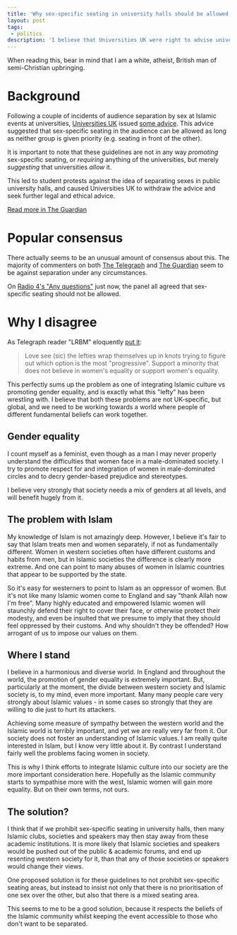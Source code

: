 ```yaml
---
title: 'Why sex-specific seating in university halls should be allowed'
layout: post
tags:
 - politics
description: 'I believe that Universities UK were right to advise universities not to disallow events where the audience would be separated by sex, as long as there is no clear prioritisation of one sex over the other.'
---
```


When reading this, bear in mind that I am a white, atheist, British man of semi-Christian upbringing.

Background
===

Following a couple of incidents of audience separation by sex at Islamic events at universities, [Universities UK](http://www.universitiesuk.ac.uk/Pages/default.aspx) issued [some advice](http://www.universitiesuk.ac.uk/highereducation/Pages/Externalspeakersinhighereducationinstitutions.aspx#.Uqt3H98hGb4). This advice suggested that sex-specific seating in the audience can be allowed as long as neither group is given priority (e.g. seating in front of the other).

It is important to note that these guidelines are not in any way *promoting* sex-specific seating, or *requiring* anything of the universities, but merely *suggesting* that universities *allow* it.

This led to student protests against the idea of separating sexes in public university halls, and caused Universities UK to withdraw the advice and seek further legal and ethical advice.

[Read more in The Guardian](http://www.theguardian.com/education/2013/dec/12/universities-uk-legal-gender-segregation-equality-human-rights)

Popular consensus
===

There actually seems to be an unusual amount of consensus about this. The majority of commenters on both [The Telegraph](http://www.telegraph.co.uk/education/universityeducation/10468115/Universities-can-segregate-men-and-women-for-debates.html) and [The Guardian](http://www.theguardian.com/education/2013/dec/12/universities-uk-legal-gender-segregation-equality-human-rights) seem to be against separation under any circumstances.

On [Radio 4's "Any questions"](http://www.bbc.co.uk/programmes/b03kvd59) just now, the panel all agreed that sex-specific seating should not be allowed.

Why I disagree
===

As Telegraph reader "LRBM" eloquently [put it](http://www.telegraph.co.uk/women/womens-life/10510284/Gender-apartheid-segregation-is-real-in-UK-universities.-So-why-arent-more-people-fighting-it.html#comment-1161275582):

> Love see (sic) the lefties wrap themselves up in knots trying to figure out which option is the most "progressive". Support a minority that does not believe in women's equality or support women's equality.

This perfectly sums up the problem as one of integrating Islamic culture vs promoting gender equality, and is exactly what this "lefty" has been wrestling with. I believe that both these problems are not UK-specific, but global, and we need to be working towards a world where people of different fundamental beliefs can work together.

Gender equality
---

I count myself as a feminist, even though as a man I may never properly understand the difficulties that women face in a male-dominated society. I try to promote respect for and integration of women in male-dominated circles and to decry gender-based prejudice and stereotypes.

I believe very strongly that society needs a mix of genders at all levels, and will benefit hugely from it.

The problem with Islam
---

My knowledge of Islam is not amazingly deep. However, I believe it's fair to say that Islam treats men and women separately, if not as fundamentally different. Women in western societies often have different customs and habits from men, but in Islamic societies the difference is clearly more extreme. And one can point to many abuses of women in Islamic countries that appear to be supported by the state.

So it's easy for westerners to point to Islam as an oppressor of women. But it's not like many Islamic women come to England and say "thank Allah now I'm free". Many highly educated and empowered Islamic women will staunchly defend their right to cover their face, or otherwise protect their modesty, and even be insulted that we presume to imply that they should feel oppressed by their customs. And why shouldn't they be offended? How arrogant of us to impose our values on them.

Where I stand
---

I believe in a harmonious and diverse world. In England and throughout the world, the promotion of gender equality is extremely important. But, particularly at the moment, the divide between western society and Islamic society is, to my mind, even more important. Many many people care very strongly about Islamic values - in some cases so strongly that they are willing to die just to hurt its attackers.

Achieving some measure of sympathy between the western world and the Islamic world is terribly important, and yet we are really very far from it. Our society does not foster an understanding of Islamic values. I am really quite interested in Islam, but I know very little about it. By contrast I understand fairly well the problems facing women in society.

This is why I think efforts to integrate Islamic culture into our society are the more important consideration here. Hopefully as the Islamic community starts to sympathise more with the west, Islamic women will gain more equality. But on their own terms, not ours.

The solution?
---

I think that if we prohibit sex-specific seating in university halls, then many Islamic clubs, societies and speakers may then stay away from these academic institutions. It is more likely that Islamic societies and speakers would be pushed out of the public & academic forums, and end up resenting western society for it, than that any of those societies or speakers would change their views.

One proposed solution is for these guidelines to not prohibit sex-specific seating areas, but instead to insist not only that there is no prioritisation of one sex over the other, but also that there is a mixed seating area.

This seems to me to be a good solution, because it respects the beliefs of the Islamic community whilst keeping the event accessible to those who don't want to be separated.

